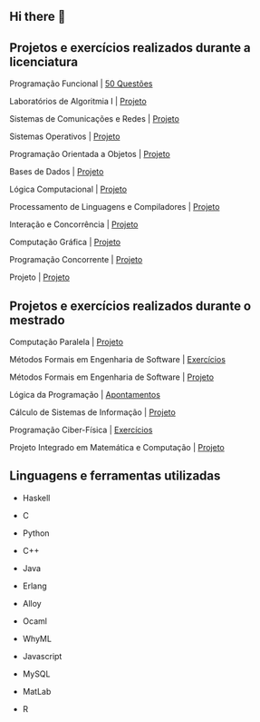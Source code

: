## Hi there 👋

## Projetos e exercícios realizados durante a licenciatura
Programação Funcional | [50 Questões](https://github.com/joaosilvapkn/PF-50Questoes)

Laboratórios de Algoritmia I | [Projeto](https://github.com/joaosilvapkn/LA1-Projeto)

Sistemas de Comunicações e Redes | [Projeto](https://github.com/joaosilvapkn/SCR-Projeto)

Sistemas Operativos | [Projeto](https://github.com/joaosilvapkn/SO-PROJETO) 

Programação Orientada a Objetos | [Projeto](https://github.com/joaosilvapkn/POO-PROJETO)

Bases de Dados | [Projeto](https://github.com/joaosilvapkn/BD-PROJETO)

Lógica Computacional | [Projeto](https://github.com/joaosilvapkn/LC-Projeto)

Processamento de Linguagens e Compiladores | [Projeto](https://github.com/joaosilvapkn/PLC-Projeto)

Interação e Concorrência | [Projeto](https://github.com/joaosilvapkn/IC-Projeto)

Computação Gráfica | [Projeto](https://github.com/joaosilvapkn/CG-PROJETO)

Programação Concorrente | [Projeto](https://github.com/joaosilvapkn/PC-PROJETO)

Projeto | [Projeto](https://github.com/joaosilvapkn/Projeto)

## Projetos e exercícios realizados durante o mestrado
Computação Paralela | [Projeto](https://github.com/joaosilvapkn/CP-Projeto)
 
Métodos Formais em Engenharia de Software | [Exercícios](https://github.com/joaosilvapkn/MFES-Exercicios)

Métodos Formais em Engenharia de Software | [Projeto](https://github.com/joaosilvapkn/MFES-Projeto)

Lógica da Programação | [Apontamentos](https://github.com/joaosilvapkn/LG-Resumos)

Cálculo de Sistemas de Informação | [Projeto](https://github.com/joaosilvapkn/CSI-Projeto)

Programação Ciber-Física | [Exercícios](https://github.com/joaosilvapkn/PCF-Exercicios)

Projeto Integrado em Matemática e Computação | [Projeto](https://github.com/joaosilvapkn/MMC-Projeto)

## Linguagens e ferramentas utilizadas
- Haskell
 
- C

- Python

- C++

- Java

- Erlang

- Alloy

- Ocaml

- WhyML

- Javascript

- MySQL

- MatLab

- R
